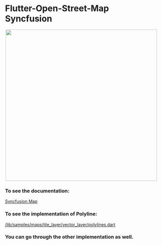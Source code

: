 # Flutter-Open-Street-Map Syncfusion

<center>
  <img src="https://cdn.syncfusion.com/content/images/company-logos/Syncfusion_Logo_Image.png" height="500" width="500">
</center>

### To see the documentation:
<a href="https://help.syncfusion.com/flutter/maps/overview" target="_blank">Syncfusion Map</a>

### To see the implementation of Polyline:
<a href="https://github.com/Tamim200042130/Flutter-Open-Street-Map/blob/syncfusion/lib/samples/maps/tile_layer/vector_layer/polylines.dart" target="_blank">/lib/samples/maps/tile_layer/vector_layer/polylines.dart</a>

### You can go through the other implementation as well.
